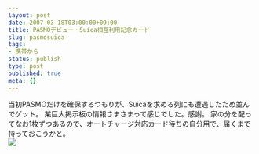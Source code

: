 ```yaml
---
layout: post
date: 2007-03-18T03:00:00+09:00
title: PASMOデビュー・Suica相互利用記念カード
slug: pasmosuica
tags:
- 携帯から
status: publish
type: post
published: true
meta: {}
---
```

<div class="caption">当初PASMOだけを確保するつもりが、Suicaを求める列にも遭遇したため並んでゲット。
某巨大掲示板の情報さまさまって感じでした。感謝。
家の分を配ってなお1枚ずつあるので、オートチャージ対応カード待ちの自分用で、届くまで持っておこうかと。
<!--
もし欲しい方がいたら教えてください(マイミクやリアル面識のある方限定)。
-->
</div>
<div class="photo"><img src="/images/uploads/blog-photo-1174214067.05-0.jpg" /></div>
